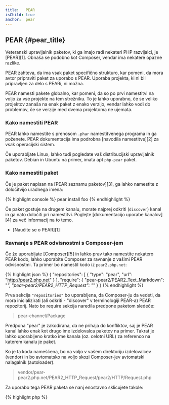 ```yaml
---
title:   PEAR
isChild: true
anchor:  pear
---
```


## PEAR {#pear_title}

Veteranski upravljalnik paketov, ki ga imajo radi nekateri PHP razvijalci, je [PEAR][1]. Obnaša se podobno kot Composer,
vendar ima nekatere opazne razlike.

PEAR zahteva, da ima vsak paket specifično strukturo, kar pomeni, da mora avtor pripraviti paket za uporabo s PEAR. Uporaba
projekta, ki ni bil pripravljen za delo s PEARi, ni možna.

PEAR namesti pakete globalno, kar pomeni, da so po prvi namestitvi na voljo za vse projekte na tem strežniku. To je lahko
uporabno, če se veliko projektov zanaša na enak paket z enako verzijo, vendar lahko vodi do problemov, če se verzije med dvema
projektoma ne ujemata.

### Kako namestiti PEAR

PEAR lahko namestite s prenosom `.phar` namestitvenega programa in ga poženete. PEAR dokumentacija ima podrobna
[navodila namestitve][2] za vsak operacijski sistem.

Če uporabljate Linux, lahko tudi pogledate vaš distribucijski upravljalnik paketov. Debian in Ubuntu na primer, imata
apt `php-pear` paket.

### Kako namestiti paket

Če je paket napisan na [PEAR seznamu paketov][3], ga lahko namestite z določitvijo uradnega imena:

{% highlight console %}
pear install foo
{% endhighlight %}

Če paket gostuje na drugem kanalu, morate najprej odkriti (`discover`) kanal in ga nato določiti pri namestitvi.
Poglejte [dokumentacijo uporabe kanalov][4] za več informacij na to temo.

* [Naučite se o PEAR][1]

### Ravnanje s PEAR odvisnostmi s Composer-jem

Če že uporabljate [Composer][5] in lahko prav tako namestite nekatero PEAR kodo, lahko uporabite
Composer za ravnanje z vašimi PEAR odvisnostmi. Ta primer bo namestil kodo iz `pear2.php.net`:

{% highlight json %}
{
    "repositories": [
        {
            "type": "pear",
            "url": "http://pear2.php.net"
        }
    ],
    "require": {
        "pear-pear2/PEAR2_Text_Markdown": "*",
        "pear-pear2/PEAR2_HTTP_Request": "*"
    }
}
{% endhighlight %}

Prva sekcija `"repositories"` bo uporabljena, da Composer-ju da vedeti, da mora inicializirati
(ali odkriti - "discover" v terminologiji PEAR-a) PEAR repozitorij. Nato bo require sekcija naredila
predpone paketom sledeče:

> pear-channel/Package

Predpona "pear" je zakodirana, da ne prihaja do konfliktov, saj je PEAR kanal lahko enak kot drugo ime izdelovalca paketov na primer.
Takrat je lahko uporabljeno kratko ime kanala (oz. celotni URL) za referenco na katerem kanalu je paket.

Ko je ta koda nameščena, bo na voljo v vašem direktoriju izdelovalcev (vendor) in bo avtomatsko
na voljo skozi Composer-jev avtomatski nalagalnik (autoloader).

> vendor/pear-pear2.php.net/PEAR2_HTTP_Request/pear2/HTTP/Request.php

Za uporabo tega PEAR paketa se nanj enostavno sklicujete takole:

{% highlight php %}
<?php
$request = new pear2\HTTP\Request();
{% endhighlight %}

* [Naučite se več o uporabi PEAR s Composer-jem][6]


[1]: http://pear.php.net/
[2]: http://pear.php.net/manual/en/installation.getting.php
[3]: http://pear.php.net/packages.php
[4]: http://pear.php.net/manual/en/guide.users.commandline.channels.php
[5]: /#composer_in_packagist
[6]: http://getcomposer.org/doc/05-repositories.md#pear